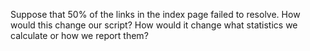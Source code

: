 Suppose that 50% of the links in the index page failed to resolve.
How would this change our script?
How would it change what statistics we calculate or how we report them?
